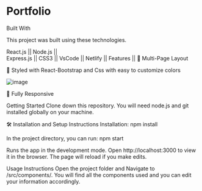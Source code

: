 # Portfolio

Built With


This project was built using these technologies.

React.js ||
Node.js ||  
Express.js ||
CSS3 ||
VsCode ||
Netlify ||
Features ||
📖 Multi-Page Layout

🎨 Styled with React-Bootstrap and Css with easy to customize colors

![image](https://user-images.githubusercontent.com/96112427/166959308-c55e9e71-922e-4bb8-8eca-b85487469a9f.png)


📱 Fully Responsive

Getting Started
Clone down this repository. You will need node.js and git installed globally on your machine.

🛠 Installation and Setup Instructions
Installation: npm install

In the project directory, you can run: npm start

Runs the app in the development mode.
Open http://localhost:3000 to view it in the browser. The page will reload if you make edits.

Usage Instructions
Open the project folder and Navigate to /src/components/.
You will find all the components used and you can edit your information accordingly.

